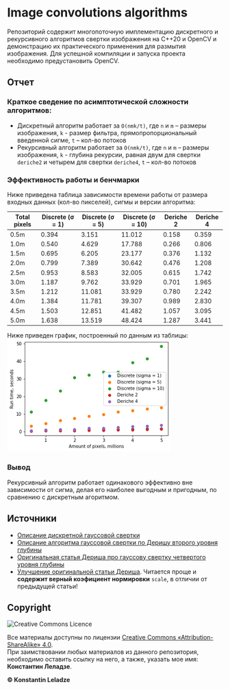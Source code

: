 # Image convolutions algorithms

Репозиторий содержит многопоточную имплементацию дискретного и рекурсивного алгоритмов свертки изображения на C++20 и OpenCV и демонстрацию их практического применения для размытия изображения. Для успешной компиляции и запуска проекта необходимо предустановить OpenCV.

## Отчет
### Краткое сведение по асимптотической сложности алгоритмов:
+ Дискретный алгоритм работает за `O(nmk/t)`, где `n` и `m` – размеры изображения, `k` - размер фильтра, прямопропорциональный введенной сигме, `t` – кол-во потоков
+ Рекурсивный алгоритм работает за `O(nmk/t)`, где  `n` и `m` – размеры изображения, `k` - глубина рекурсии, равная двум для свертки `deriche2` и четырем для свертки `deriche4`, `t` – кол-во потоков

### Эффективность работы и бенчмарки
Ниже приведена таблица зависимости времени работы от размера входных данных (кол-во пикселей), сигмы и версии алгоритма:

| Total pixels | Discrete (σ = 1)    | Discrete (σ = 5)   | Discrete (σ = 10)   | Deriche 2 | Deriche 4 |
|--------------|---------------------|--------------------|---------------------|-----------|-----------|
| 0.5m         | 0.394               | 3.151              | 11.012              | 0.158     | 0.359     |
| 1.0m         | 0.540               | 4.629              | 17.788              | 0.266     | 0.806     |
| 1.5m         | 0.695               | 6.205              | 23.177              | 0.376     | 1.132     |
| 2.0m         | 0.799               | 7.389              | 30.642              | 0.476     | 1.208     |
| 2.5m         | 0.953               | 8.583              | 32.005              | 0.615     | 1.742     |
| 3.0m         | 1.187               | 9.762              | 33.929              | 0.701     | 1.965     |
| 3.5m         | 1.212               | 11.081             | 33.929              | 0.780     | 2.242     |
| 4.0m         | 1.384               | 11.781             | 39.307              | 0.989     | 2.830     |
| 4.5m         | 1.503               | 12.851             | 41.482              | 1.057     | 3.095     |
| 5.0m         | 1.638               | 13.519             | 48.424              | 1.287     | 3.441     |

Ниже приведен график, построенный по данным из таблицы: ![Performance](plots.png)

### Вывод
Рекурсивный алгоритм работает одинакового эффективно вне зависимости от сигма, делая его наиболее выгодным и пригодным, по сравнению с дискретным агоритмом.

## Источники
+ [Описание дискретной гауссовой свертки](https://en.wikipedia.org/wiki/Canny_edge_detector)
+ [Описание алгоритма гауссовой свертки по Деришу второго уровня глубины](https://en.wikipedia.org/wiki/Deriche_edge_detector)
+ [Оригинальная статья Дериша про гауссову свертку четвертого уровня глубины](https://hal.inria.fr/inria-00074778/document)
+ [Улучшение оригинальной статьи Дериша](https://www.yumpu.com/en/document/read/36483672/improving-deriche-style-recursive-gaussian-filters). Читается проще и **содержит верный коэфициент нормировки** `scale`, в отличии от предыдущей статьи!

## Copyright

![Creative Commons Licence](https://i.creativecommons.org/l/by-sa/4.0/88x31.png)

Все материалы доступны по лицензии [Creative Commons «Attribution-ShareAlike» 4.0](http://creativecommons.org/licenses/by-sa/4.0/). \
При заимствовании любых материалов из данного репозитория, необходимо оставить ссылку на него, а также, указать мое имя: **Константин Леладзе**.

__© Konstantin Leladze__
